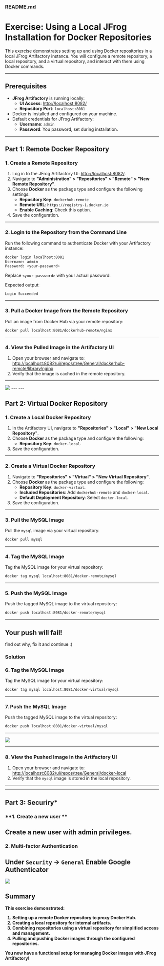 ### **README.md**

# **Exercise: Using a Local JFrog Installation for Docker Repositories**

This exercise demonstrates setting up and using Docker repositories in a local JFrog Artifactory instance. You will configure a remote repository, a local repository, and a virtual repository, and interact with them using Docker commands.

---

## **Prerequisites**
- **JFrog Artifactory** is running locally:
  - **UI Access**: [http://localhost:8082/](http://localhost:8082/)
  - **Repository Port**: `localhost:8081`
- Docker is installed and configured on your machine.
- Default credentials for JFrog Artifactory:
  - **Username**: `admin`
  - **Password**: You password, set during installation.

---

## **Part 1: Remote Docker Repository**

### **1. Create a Remote Repository**
1. Log in to the JFrog Artifactory UI: [http://localhost:8082/](http://localhost:8082/).
2. Navigate to **"Administration" > "Repositories" > "Remote" > "New Remote Repository"**.
3. Choose **Docker** as the package type and configure the following settings:
   - **Repository Key**: `dockerhub-remote`
   - **Remote URL**: `https://registry-1.docker.io`
   - **Enable Caching**: Check this option.
4. Save the configuration.

---

### **2. Login to the Repository from the Command Line**
Run the following command to authenticate Docker with your Artifactory instance:
```bash
docker login localhost:8081
Username: admin
Password: <your-password>
```
Replace `<your-password>` with your actual password.

Expected output:
```
Login Succeeded
```

---

### **3. Pull a Docker Image from the Remote Repository**
Pull an image from Docker Hub via your remote repository:
```bash
docker pull localhost:8081/dockerhub-remote/nginx

```


---

### **4. View the Pulled Image in the Artifactory UI**
1. Open your browser and navigate to:
   [http://localhost:8082/ui/repos/tree/General/dockerhub-remote/library/nginx](http://localhost:8082/ui/repos/tree/General/dockerhub-remote/library/nginx)
2. Verify that the image is cached in the remote repository.

---
<img src="images/docker-remote.png">
---
---

## **Part 2: Virtual Docker Repository**

### **1. Create a Local Docker Repository**
1. In the Artifactory UI, navigate to **"Repositories" > "Local" > "New Local Repository"**.
2. Choose **Docker** as the package type and configure the following:
   - **Repository Key**: `docker-local`.
3. Save the configuration.

---

### **2. Create a Virtual Docker Repository**
1. Navigate to **"Repositories" > "Virtual" > "New Virtual Repository"**.
2. Choose **Docker** as the package type and configure the following:
   - **Repository Key**: `docker-virtual`.
   - **Included Repositories**: Add `dockerhub-remote` and `docker-local`.
   - **Default Deployment Repository**: Select `docker-local`.
3. Save the configuration.

---

### **3. Pull the MySQL Image**
Pull the `mysql` image via your virtual repository:
```bash
docker pull mysql
```

---

### **4. Tag the MySQL Image**
Tag the MySQL image for your virtual repository:
```bash
docker tag mysql localhost:8081/docker-remote/mysql
```
---


### **5. Push the MySQL Image**
Push the tagged MySQL image to the virtual repository:
```bash
docker push localhost:8081/docker-remote/mysql
```

---
## Your push will fail!
find out why, fix it and continue :)

### Solution

### **6. Tag the MySQL Image**
Tag the MySQL image for your virtual repository:
```bash
docker tag mysql localhost:8081/docker-virtual/mysql
```
---


### **7. Push the MySQL Image**
Push the tagged MySQL image to the virtual repository:
```bash
docker push localhost:8081/docker-virtual/mysql
```

---
<img src="images/docker-local.png">

---
### **8. View the Pushed Image in the Artifactory UI**
1. Open your browser and navigate to:
   [http://localhost:8082/ui/repos/tree/General/docker-local](http://localhost:8082/ui/repos/tree/General/docker-local)
2. Verify that the `mysql` image is stored in the local repository.

---
---

## **Part 3: Securiry***
### **1. Create a new user **
Create a new user with admin privileges. 
---

### **2. Multi-factor Authentication**
Under `Security` -> `General` <B>Enable Google Authenticator<B>
---
<img src="./images/qr.png">


## **Summary**
This exercise demonstrated:
1. Setting up a **remote Docker repository** to proxy Docker Hub.
2. Creating a **local repository** for internal artifacts.
3. Combining repositories using a **virtual repository** for simplified access and management.
4. Pulling and pushing Docker images through the configured repositories.

You now have a functional setup for managing Docker images with JFrog Artifactory!
